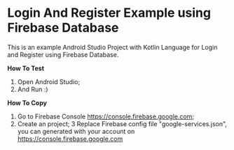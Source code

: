 # Login And Register Example using Firebase Database
This is an example Android Studio Project with Kotlin Language for Login and Register using Firebase Database.


<b>How To Test</b>

1. Open Android Studio;
2. And Run :)

<b>How To Copy</b>
1. Go to Firebase Console https://console.firebase.google.com;
2. Create an project;
3
Replace Firebase config file "google-services.json", you can generated with your account on https://console.firebase.google.com
